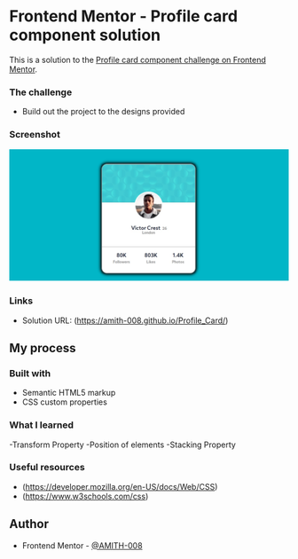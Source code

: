 # Frontend Mentor - Profile card component solution

This is a solution to the [Profile card component challenge on Frontend Mentor](https://www.frontendmentor.io/challenges/profile-card-component-cfArpWshJ).

### The challenge

- Build out the project to the designs provided

### Screenshot

![](images/Screenshot.jpg)


### Links

- Solution URL: (https://amith-008.github.io/Profile_Card/)

## My process

### Built with

- Semantic HTML5 markup
- CSS custom properties

### What I learned
-Transform Property
-Position of elements
-Stacking Property

### Useful resources
- (https://developer.mozilla.org/en-US/docs/Web/CSS)
- (https://www.w3schools.com/css)  


## Author

- Frontend Mentor - [@AMITH-008](https://www.frontendmentor.io/profile/AMITH-008)
